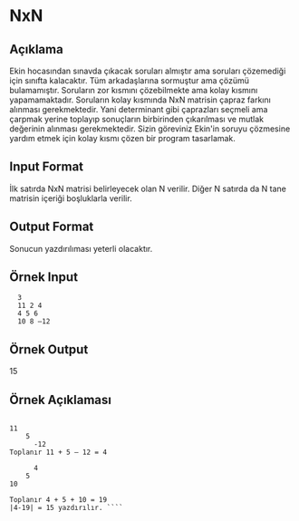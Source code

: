 # NxN 
## Açıklama 
  Ekin hocasından sınavda çıkacak soruları almıştır ama soruları çözemediği için sınıfta kalacaktır. Tüm arkadaşlarına sormuştur ama çözümü bulamamıştır. Soruların zor kısmını çözebilmekte ama kolay kısmını yapamamaktadır. Soruların kolay kısmında NxN matrisin çapraz farkını alınması gerekmektedir. Yani determinant gibi çaprazları seçmeli ama çarpmak yerine toplayıp sonuçların birbirinden çıkarılması ve mutlak değerinin alınması gerekmektedir. Sizin göreviniz Ekin'in soruyu çözmesine yardım etmek için kolay kısmı çözen bir program tasarlamak. 
 
## Input Format 
  İlk satırda NxN matrisi belirleyecek olan N verilir. Diğer N satırda da N tane matrisin içeriği boşluklarla verilir. 

## Output Format 
  Sonucun yazdırılıması yeterli olacaktır. 

## Örnek Input 
````
  3 
  11 2 4 
  4 5 6 
  10 8 –12 
  ````

## Örnek Output 
  15 

## Örnek Açıklaması 
  ````
  
  11 
      5 
        -12 
  Toplanır 11 + 5 – 12 = 4 
 
        4
      5 
  10
  
  Toplanır 4 + 5 + 10 = 19 
  |4-19| = 15 yazdırılır. ````
